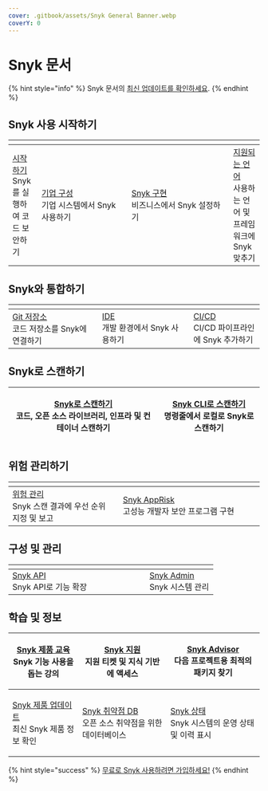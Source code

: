 ```yaml
---
cover: .gitbook/assets/Snyk General Banner.webp
coverY: 0
---
```


# Snyk 문서

{% hint style="info" %}
Snyk 문서의 [최신 업데이트를 확인하세요](whats-new-in-the-snyk-docs.md).
{% endhint %}

## Snyk 사용 시작하기

<table data-header-hidden><thead><tr><th></th><th width="164.33333333333331"></th><th width="188"></th><th></th></tr></thead><tbody><tr><td>​<a href="getting-started/">시작하기</a><br>Snyk를 실행하여 코드 보안하기</td><td><a href="enterprise-setup/">기업 구성</a><br>기업 시스템에서 Snyk 사용하기</td><td><a href="implement-snyk/">Snyk 구현</a><br>비즈니스에서 Snyk 설정하기</td><td><a href="supported-languages-package-managers-and-frameworks/">지원되는 언어</a><br>사용하는 언어 및 프레임워크에 Snyk 맞추기</td></tr></tbody></table>

## Snyk와 통합하기 <a href="#explore-snyk-products" id="explore-snyk-products"></a>

<table data-header-hidden><thead><tr><th width="247"></th><th width="252"></th><th width="177"></th></tr></thead><tbody><tr><td><a href="scm-ide-and-ci-cd-integrations/snyk-scm-integrations/">Git 저장소</a><br>코드 저장소를 Snyk에 연결하기</td><td><a href="scm-ide-and-ci-cd-integrations/snyk-ide-plugins-and-extensions/">IDE</a><br>개발 환경에서 Snyk 사용하기</td><td><a href="scm-ide-and-ci-cd-integrations/snyk-ci-cd-integrations/">CI/CD</a><br>CI/CD 파이프라인에 Snyk 추가하기</td></tr></tbody></table>

## Snyk로 스캔하기 <a href="#explore-snyk-products" id="explore-snyk-products"></a>

| <p><a href="scan-with-snyk/">Snyk로 스캔하기</a><br>코드, 오픈 소스 라이브러리, 인프라 및 컨테이너 스캔하기</p> | <p><a href="snyk-cli/getting-started-with-the-snyk-cli.md">Snyk CLI로 스캔하기</a><br>명령줄에서 로컬로 Snyk로 스캔하기</p> |
| ---------------------------------------------------------------------------------------------------------------------------- | ------------------------------------------------------------------------------------------------------------------------------------ |

## 위험 관리하기

<table data-header-hidden><thead><tr><th width="254"></th><th width="325"></th></tr></thead><tbody><tr><td><a href="manage-risk/">위험 관리</a><br>Snyk 스캔 결과에 우선 순위 지정 및 보고</td><td><a href="scan-with-snyk/snyk-apprisk/">Snyk AppRisk</a><br>고성능 개발자 보안 프로그램 구현</td></tr></tbody></table>

## 구성 및 관리 <a href="#use-other-resources" id="use-other-resources"></a>

<table data-header-hidden><thead><tr><th width="259"></th><th></th></tr></thead><tbody><tr><td><a href="snyk-api/">Snyk API</a><br>Snyk API로 기능 확장</td><td><a href="snyk-admin/">Snyk Admin</a><br>Snyk 시스템 관리</td></tr></tbody></table>

## 학습 및 정보

| <p><a href="https://learn.snyk.io/catalog/product-training/?type=product-training">Snyk 제품 교육</a><br>Snyk 기능 사용을 돕는 강의</p> | <p>​<a href="https://support.snyk.io">Snyk 지원</a><br>지원 티켓 및 지식 기반에 액세스</p>       | <p>​<a href="https://snyk.io/advisor/">Snyk Advisor</a><br>다음 프로젝트용 최적의 패키지 찾기</p>         |
| ---------------------------------------------------------------------------------------------------------------------------------------------------------- | --------------------------------------------------------------------------------------------------------------------- | ------------------------------------------------------------------------------------------------------------------ |
| <p>​<a href="https://updates.snyk.io/">Snyk 제품 업데이트</a><br>최신 Snyk 제품 정보 확인</p>                                             | <p>​<a href="https://security.snyk.io/">Snyk 취약점 DB</a><br>오픈 소스 취약점을 위한 데이터베이스</p> | <p><a href="https://status.snyk.io/">Snyk 상태</a><br>Snyk 시스템의 운영 상태 및 이력 표시</p> |

{% hint style="success" %}
[무료로 Snyk 사용하려면 가입하세요!](https://snyk.io/login?cta=sign-up\&loc=nav\&page=support_docs_page)
{% endhint %}
